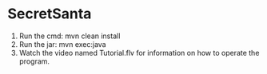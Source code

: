 # SecretSanta

1. Run the cmd: mvn clean install
2. Run the jar: mvn exec:java
3. Watch the video named Tutorial.flv for information on how to operate the program.